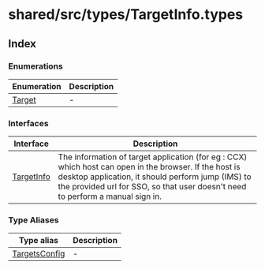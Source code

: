 # shared/src/types/TargetInfo.types

## Index

### Enumerations

| Enumeration | Description |
| ------ | ------ |
| [Target](enumerations/target.md) | - |

### Interfaces

| Interface | Description |
| ------ | ------ |
| [TargetInfo](interfaces/target-info.md) | The information of target application (for eg : CCX) which host can open in the browser. If the host is desktop application, it should perform jump (IMS) to the provided url for SSO, so that user doesn't need to perform a manual sign in. |

### Type Aliases

| Type alias | Description |
| ------ | ------ |
| [TargetsConfig](type-aliases/targets-config.md) | - |
